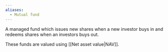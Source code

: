 ```yaml
---
aliases:
  - Mutual fund
---
```

A managed fund which issues new shares when a new investor buys in and redeems shares when an investors buys out.

These funds are valued using [[Net asset value|NAV]].